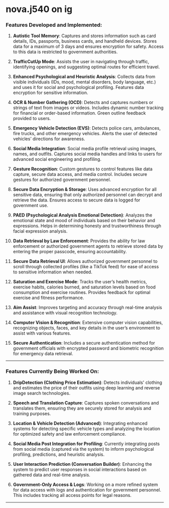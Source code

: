 # nova.j540 on ig
### Features Developed and Implemented:
1. **Autistic Tool Memory**: Captures and stores information such as card details, IDs, passports, business cards, and handheld devices. Stores data for a maximum of 3 days and ensures encryption for safety. Access to this data is restricted to government authorities.
   
2. **TrafficCutUp Mode**: Assists the user in navigating through traffic, identifying openings, and suggesting optimal routes for efficient travel.
   
3. **Enhanced Psychological and Heuristic Analysis**: Collects data from visible individuals (IDs, mood, mental disorders, body language, etc.) and uses it for social and psychological profiling. Features data encryption for sensitive information.
   
4. **OCR & Number Gathering (OCD)**: Detects and captures numbers or strings of text from images or videos. Includes dynamic number tracking for financial or order-based information. Green outline feedback provided to users.
   
5. **Emergency Vehicle Detection (EVS)**: Detects police cars, ambulances, fire trucks, and other emergency vehicles. Alerts the user of detected vehicles’ directions for awareness.
   
6. **Social Media Integration**: Social media profile retrieval using images, names, and outfits. Captures social media handles and links to users for advanced social engineering and profiling.
   
7. **Gesture Recognition**: Custom gestures to control features like data capture, secure data access, and media control. Includes secure gestures for authorized government personnel.
   
8. **Secure Data Encryption & Storage**: Uses advanced encryption for all sensitive data, ensuring that only authorized personnel can decrypt and retrieve the data. Ensures access to secure data is logged for government use.
   
9. **PAED (Psychological Analysis Emotional Detection)**: Analyzes the emotional state and mood of individuals based on their behavior and expressions. Helps in determining honesty and trustworthiness through facial expression analysis.
   
10. **Data Retrieval by Law Enforcement**: Provides the ability for law enforcement or authorized government agents to retrieve stored data by entering the proper passcode, ensuring accountability.
   
11. **Secure Data Retrieval UI**: Allows authorized government personnel to scroll through collected profiles (like a TikTok feed) for ease of access to sensitive information when needed.
   
12. **Saturation and Exercise Mode**: Tracks the user’s health metrics, exercise habits, calories burned, and saturation levels based on food consumption and exercise routines. Provides feedback for optimal exercise and fitness performance.
   
13. **Aim Assist**: Improves targeting and accuracy through real-time analysis and assistance with visual recognition technology.
   
14. **Computer Vision & Recognition**: Extensive computer vision capabilities, recognizing objects, faces, and key details in the user’s environment to assist with various features.
   
15. **Secure Authentication**: Includes a secure authentication method for government officials with encrypted password and biometric recognition for emergency data retrieval.

---

### Features Currently Being Worked On:
1. **DripDetection (Clothing Price Estimation)**: Detects individuals' clothing and estimates the price of their outfits using deep learning and reverse image search technologies. 
   
2. **Speech and Translation Capture**: Captures spoken conversations and translates them, ensuring they are securely stored for analysis and training purposes.
   
3. **Location & Vehicle Detection (Advanced)**: Integrating enhanced systems for detecting specific vehicle types and analyzing the location for optimized safety and law enforcement compliance.

4. **Social Media Post Integration for Profiling**: Currently integrating posts from social media (captured via the system) to inform psychological profiling, predictions, and heuristic analysis.

5. **User Interaction Prediction (Conversation Builder)**: Enhancing the system to predict user responses in social interactions based on gathered data and real-time analysis.

6. **Government-Only Access & Logs**: Working on a more refined system for data access with logs and authentication for government personnel. This includes tracking all access points for legal reasons.

---

